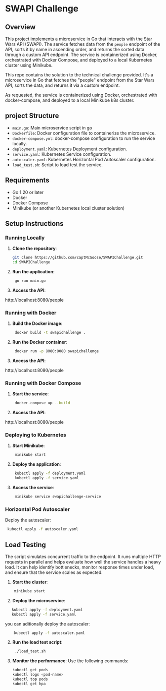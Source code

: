 # SWAPI Challenge

## Overview

This project implements a microservice in Go that interacts with the Star Wars API (SWAPI). The service fetches data from the `people` endpoint of the API, sorts it by name in ascending order, and returns the sorted data through a custom API endpoint. The service is containerized using Docker, orchestrated with Docker Compose, and deployed to a local Kubernetes cluster using Minikube.

This repo contains the solution to the technical challenge provided. 
It's a microservice in Go that fetches the "people" endpoint from the Star Wars API, sorts the data, and returns it via a custom endpoint.

As requested, the service is containerized using Docker, orchestrated with docker-compose, and deployed to a local Minikube k8s cluster.

## project Structure

- `main.go`: Main microservice script in go
- `Dockerfile`: Docker configuration file to containerize the microservice.
- `docker-compose.yml`: docker-compose configuration to run the service locally.
- `deployment.yaml`: Kubernetes Deployment configuration.
- `service.yaml`: Kubernetes Service configuration.
- `autoscaler.yaml`: Kubernetes Horizontal Pod Autoscaler configuration.
- `load_test.sh`: Script to load test the service.

## Requirements

- Go 1.20 or later
- Docker
- Docker Compose
- Minikube (or another Kubernetes local cluster solution)

## Setup Instructions

### Running Locally

1. **Clone the repository**:
   ```bash
   git clone https://github.com/captMcGoose/SWAPIChallenge.git
   cd SWAPIChallenge
   ```

2. **Run the application**:
   ```bash
    go run main.go
   ```

3. **Access the API**:

http://localhost:8080/people

### Running with Docker

1. **Build the Docker image**:
   ```bash
    docker build -t swapichallenge .
   ```

2. **Run the Docker container**:
   ```bash
    docker run -p 8080:8080 swapichallenge
   ```

3. **Access the API**:

http://localhost:8080/people

### Running with Docker Compose

1. **Start the service**:
   ```bash
    docker-compose up --build
   ```
2. **Access the API**:

http://localhost:8080/people


### Deploying to Kubernetes

1. **Start Minikube**:

   ```bash
    minikube start
   ```    
2. **Deploy the application**:
   ```bash
    kubectl apply -f deployment.yaml
    kubectl apply -f service.yaml
   ```
3. **Access the service**:
   ```bash
    minikube service swapichallenge-service
   ```

### Horizontal Pod Autoscaler

Deploy the autoscaler:
   ```bash
    kubectl apply -f autoscaler.yaml
   ```

## Load Testing

The script simulates concurrent traffic to the endpoint. It runs multiple HTTP requests in parallel and helps evaluate how well the service handles a heavy load. 
It can help identify bottlenecks, monitor response times under load, and ensure that the service scales as expected.

1. **Start the cluster**:

```bash
    minikube start
```

2. **Deploy the microservice**:

```bash
   kubectl apply -f deployment.yaml
   kubectl apply -f service.yaml
```
you can aditionally deploy the autoscaler:

```bash
    kubectl apply -f autoscaler.yaml
```
2. **Run the load test script**:

   ```bash
    ./load_test.sh
   ```
3. **Monitor the performance**:
Use the following commands:
   ```bash
   kubectl get pods
   kubectl logs <pod-name>
   kubectl top pods
   kubectl get hpa
   ```
